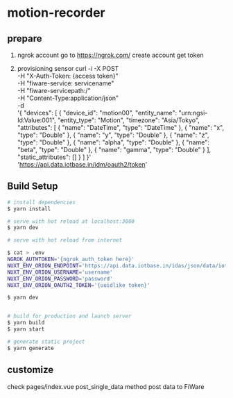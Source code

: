 # motion-recorder

## prepare

1. ngrok account
go to https://ngrok.com/
create account
get token

2. provisioning sensor
curl -i -X POST \
   -H "X-Auth-Token: {access token}" \
   -H "fiware-service: servicename" \
   -H "fiware-servicepath:/" \
   -H "Content-Type:application/json" \
   -d \
'{
    "devices": [
        {
            "device_id": "motion00",
            "entity_name": "urn:ngsi-ld:Value:001",
            "entity_type": "Motion",
            "timezone": "Asia/Tokyo",
            "attributes": [
                {
                    "name": "DateTime",
                    "type": "DateTime"
                },
                {
                    "name": "x",
                    "type": "Double"
                },
                {
                    "name": "y",
                    "type": "Double"
                },
                {
                    "name": "z",
                    "type": "Double"
                },
                {
                    "name": "alpha",
                    "type": "Double"
                },
                {
                    "name": "beta",
                    "type": "Double"
                },
                {
                    "name": "gamma",
                    "type": "Double"
                }
            ],
            "static_attributes": []
        }
    ]
}' \
 'https://api.data.iotbase.in/idm/oauth2/token'

## Build Setup

```bash
# install dependencies
$ yarn install

# serve with hot reload at localhost:3000
$ yarn dev

# serve with hot reload from internet

$ cat > .env
NGROK_AUTHTOKEN='{ngrok_auth_token here}'
NUXT_ENV_ORION_ENDPOINT='https://api.data.iotbase.in/idas/json/data/iot/json'
NUXT_ENV_ORION_USERNAME='username'
NUXT_ENV_ORION_PASSWORD='password'
NUXT_ENV_ORION_OAUTH2_TOKEN='{uuidlike token}'

$ yarn dev


# build for production and launch server
$ yarn build
$ yarn start

# generate static project
$ yarn generate
```

## customize
check pages/index.vue
post_single_data method post data to FiWare
